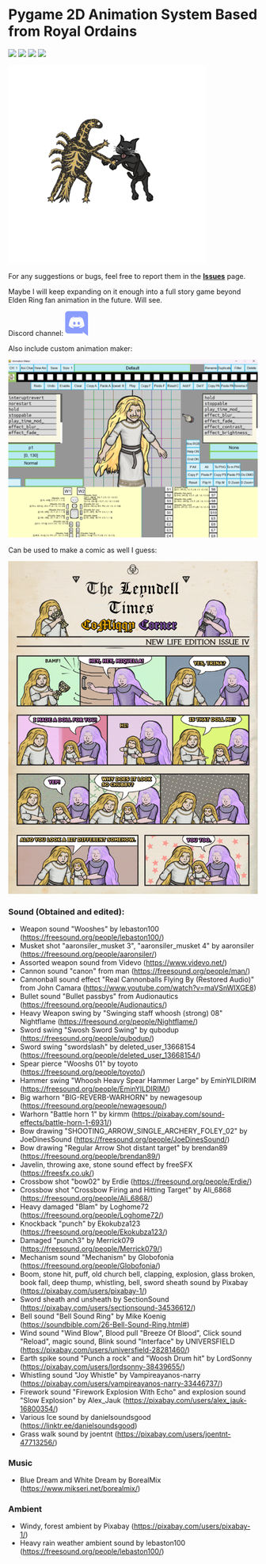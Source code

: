 # Pygame 2D Animation System Based from Royal Ordains

[![](https://markdown-videos-api.jorgenkh.no/youtube/ItCD9LBsJzA)](https://youtu.be/ItCD9LBsJzA)
[![](https://markdown-videos-api.jorgenkh.no/youtube/i3qEavBUuGs)](https://youtu.be/i3qEavBUuGs)
[![](https://markdown-videos-api.jorgenkh.no/youtube/rsZd_9TWNCk)](https://youtu.be/rsZd_9TWNCk)
[![](https://markdown-videos-api.jorgenkh.no/youtube/OLXNAn7SvRY)](https://youtu.be/OLXNAn7SvRY)

<img src="https://github.com/remance/elden-ring-ATEW/blob/main/catfight.gif?raw=true" width="400" height="400"></a>   

For any suggestions or bugs, feel free to report them in the [**Issues**](https://github.com/remance/Royal-Ordains/issues)
page.

Maybe I will keep expanding on it enough into a full story game beyond Elden Ring fan animation in the future. Will see.

Discord channel: [![github](https://github.com/remance/preview/blob/main/discord_logo.png?raw=true)][1]

Also include custom animation maker:

<img src="https://github.com/remance/preview2/blob/main/maker.png?raw=true"></a>   

Can be used to make a comic as well I guess:

<img src="https://github.com/remance/elden-ring-ATEW/blob/main/comic4.gif?raw=true"></a>   


### Sound (Obtained and edited):

- Weapon sound "Wooshes" by lebaston100 (https://freesound.org/people/lebaston100/)
- Musket shot "aaronsiler_musket 3", "aaronsiler_musket 4" by aaronsiler (https://freesound.org/people/aaronsiler/)
- Assorted weapon sound from Videvo (https://www.videvo.net/)
- Cannon sound "canon" from man (https://freesound.org/people/man/)
- Cannonball sound effect "Real Cannonballs Flying By (Restored Audio)" from John Camara (https://www.youtube.com/watch?v=maVSnWIXGE8)
- Bullet sound "Bullet passbys" from Audionautics (https://freesound.org/people/Audionautics/)
- Heavy Weapon swing by "Swinging staff whoosh (strong) 08" Nightflame (https://freesound.org/people/Nightflame/)
- Sword swing "Swosh Sword Swing" by qubodup (https://freesound.org/people/qubodup/)
- Sword swing "swordslash" by deleted_user_13668154 (https://freesound.org/people/deleted_user_13668154/)
- Spear pierce "Wooshs 01" by toyoto (https://freesound.org/people/toyoto/)
- Hammer swing "Whoosh Heavy Spear Hammer Large" by EminYILDIRIM (https://freesound.org/people/EminYILDIRIM/)
- Big warhorn "BIG-REVERB-WARHORN" by newagesoup (https://freesound.org/people/newagesoup/)
- Warhorn "Battle horn 1" by kirmm (https://pixabay.com/sound-effects/battle-horn-1-6931/)
- Bow drawing "SHOOTING_ARROW_SINGLE_ARCHERY_FOLEY_02" by JoeDinesSound (https://freesound.org/people/JoeDinesSound/)
- Bow drawing "Regular Arrow Shot distant target" by brendan89 (https://freesound.org/people/brendan89/)
- Javelin, throwing axe, stone sound effect by freeSFX (https://freesfx.co.uk/)
- Crossbow shot "bow02" by Erdie (https://freesound.org/people/Erdie/)
- Crossbow shot "Crossbow Firing and Hitting Target" by Ali_6868 (https://freesound.org/people/Ali_6868/)
- Heavy damaged "Blam" by Loghome72 (https://freesound.org/people/Loghome72/)
- Knockback "punch" by Ekokubza123 (https://freesound.org/people/Ekokubza123/)
- Damaged "punch3" by Merrick079 (https://freesound.org/people/Merrick079/)
- Mechanism sound "Mechanism" by Globofonia (https://freesound.org/people/Globofonia/)
- Boom, stone hit, puff, old church bell, clapping, explosion, glass broken, book fall, deep thump, whistling, bell, sword sheath sound by Pixabay (https://pixabay.com/users/pixabay-1/) 
- Sword sheath and unsheath by SectionSound (https://pixabay.com/users/sectionsound-34536612/)
- Bell sound "Bell Sound Ring" by Mike Koenig (https://soundbible.com/26-Bell-Sound-Ring.html#)
- Wind sound "Wind Blow", Blood pull "Breeze Of Blood", Click sound "Reload", magic sound, Blink sound "Interface" by UNIVERSFIELD (https://pixabay.com/users/universfield-28281460/) 
- Earth spike sound "Punch a rock" and "Woosh Drum hit" by LordSonny (https://pixabay.com/users/lordsonny-38439655/)
- Whistling sound "Joy Whistle" by Vampireayanos-narry (https://pixabay.com/users/vampireayanos-narry-33446737/)
- Firework sound "Firework Explosion With Echo" and explosion sound "Slow Explosion" by Alex_Jauk (https://pixabay.com/users/alex_jauk-16800354/)
- Various Ice sound by danielsoundsgood (https://linktr.ee/danielsoundsgood)
- Grass walk sound by joentnt (https://pixabay.com/users/joentnt-47713256/)

### Music

- Blue Dream and White Dream by BorealMix (https://www.mikseri.net/borealmix/)

### Ambient
- Windy, forest ambient by Pixabay (https://pixabay.com/users/pixabay-1/) 
- Heavy rain weather ambient sound by lebaston100 (https://freesound.org/people/lebaston100/)

[1]: https://discord.gg/q7yxz4netf

[2]: https://www.youtube.com/channel/UCgapwWog3mYhkEKIGW8VZtw


